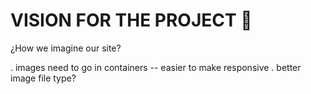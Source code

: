# VISION FOR THE PROJECT 🚧

¿How we imagine our site?

. images need to go in containers -- easier to make responsive
. better image file type?